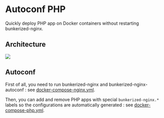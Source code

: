 # Autoconf PHP

Quickly deploy PHP app on Docker containers without restarting bunkerized-nginx.

## Architecture

<img src="https://github.com/bunkerity/bunkerized-nginx/blob/dev/examples/autoconf-php/architecture.png?raw=true" />

## Autoconf

First of all, you need to run bunkerized-nginx and bunkerized-nginx-autoconf : see [docker-compose-nginx.yml](https://github.com/bunkerity/bunkerized-nginx/blob/master/examples/autoconf-php/docker-compose-nginx.yml).

Then, you can add and remove PHP apps with special `bunkerized-nginx.*` labels so the configurations are automatically generated : see [docker-compose-php.yml](https://github.com/bunkerity/bunkerized-nginx/blob/master/examples/autoconf-php/docker-compose-php.yml).
